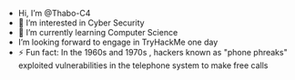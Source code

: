 -  Hi, I’m @Thabo-C4
- 👀 I’m interested in Cyber Security 
- 🌱 I’m currently learning Computer Science 
-  I’m looking forward to engage in TryHackMe one day 
- ⚡ Fun fact: In the 1960s and 1970s , hackers known as "phone phreaks" exploited vulnerabilities in the telephone system to make free calls

<!---
Thabo-C4/Thabo-C4 is a ✨ special ✨ repository because its `README.md` (this file) appears on your GitHub profile.
You can click the Preview link to take a look at your changes.
--->
